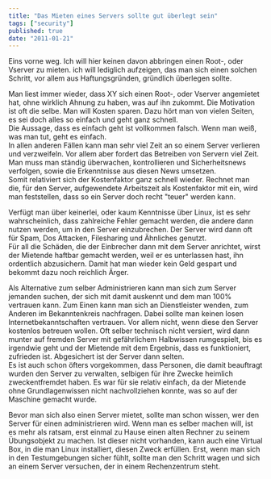 ```yaml
---
title: "Das Mieten eines Servers sollte gut überlegt sein"
tags: ["security"]
published: true
date: "2011-01-21"
---
```


Eins vorne weg. Ich will hier keinen davon abbringen einen Root-, oder Vserver zu mieten. ich will lediglich aufzeigen, das man sich einen solchen Schritt, vor allem aus Haftungsgründen, gründlich überlegen sollte.

Man liest immer wieder, dass XY sich einen Root-, oder Vserver angemietet hat, ohne wirklich Ahnung zu haben, was auf ihn zukommt. Die Motivation ist oft die selbe. Man will Kosten sparen. Dazu hört man von vielen Seiten, es sei doch alles so einfach und geht ganz schnell.  
Die Aussage, dass es einfach geht ist vollkommen falsch. Wenn man weiß, was man tut, geht es einfach.  
In allen anderen Fällen kann man sehr viel Zeit an so einem Server verlieren und verzweifeln. Vor allem aber fordert das Betreiben von Servern viel Zeit. Man muss man ständig überwachen, kontrollieren und Sicherheitsnews verfolgen, sowie die Erkenntnisse aus diesen News umsetzen.  
Somit relativiert sich der Kostenfaktor ganz schnell wieder. Rechnet man die, für den Server, aufgewendete Arbeitszeit als Kostenfaktor mit ein, wird man feststellen, dass so ein Server doch recht "teuer" werden kann.

Verfügt man über keinerlei, oder kaum Kenntnisse über Linux, ist es sehr wahrscheinlich, dass zahlreiche Fehler gemacht werden, die andere dann nutzen werden, um in den Server einzubrechen. Der Server wird dann oft für Spam, Dos Attacken, Filesharing und Ähnliches genutzt.  
Für all die Schäden, die der Einbrecher dann mit dem Server anrichtet, wirst der Mietende haftbar gemacht werden, weil er es unterlassen hast, ihn ordentlich abzusichern. Damit hat man wieder kein Geld gespart und bekommt dazu noch reichlich Ärger.

Als Alternative zum selber Administrieren kann man sich zum Server jemanden suchen, der sich mit damit auskennt und dem man 100% vertrauen kann. Zum Einen kann man sich an Dienstleister wenden, zum Anderen im Bekanntenkreis nachfragen. Dabei sollte man keinen losen Internetbekanntschaften vertrauen. Vor allem nicht, wenn diese den Server kostenlos betreuen wollen. Oft selber technisch nicht versiert, wird dann munter auf fremden Server mit gefährlichem Halbwissen rumgespielt, bis es irgendwie geht und der Mietende mit dem Ergebnis, dass es funktioniert, zufrieden ist. Abgesichert ist der Server dann selten.  
Es ist auch schon öfters vorgekommen, dass Personen, die damit beauftragt wurden den Server zu verwalten, selbigen für ihre Zwecke heimlich zweckentfremdet haben. Es war für sie relativ einfach, da der Mietende ohne Grundlagenwissen nicht nachvollziehen konnte, was so auf der Maschine gemacht wurde.

Bevor man sich also einen Server mietet, sollte man schon wissen, wer den Server für einen administrieren wird. Wenn man es selber machen will, ist es mehr als ratsam, erst einmal zu Hause einen alten Rechner zu seinem Übungsobjekt zu machen. Ist dieser nicht vorhanden, kann auch eine Virtual Box, in die man Linux installiert, diesen Zweck erfüllen. Erst, wenn man sich in den Testumgebungen sicher fühlt, sollte man den Schritt wagen und sich an einem Server versuchen, der in einem Rechenzentrum steht.


